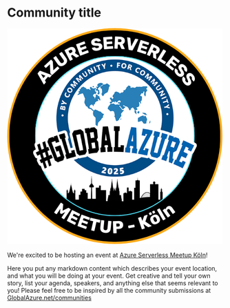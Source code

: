 # Community title

![Community title](AzureServerlessMeetupCologne.png)

We're excited to be hosting an event at [Azure Serverless Meetup Köln](https://www.meetup.com/azure-serverless-koln/)!

Here you put any markdown content which describes your event location, and what you will be doing at your event. Get creative and tell your own story, list your agenda, speakers, and anything else that seems relevant to you! Please feel free to be inspired by all the community submissions at [GlobalAzure.net/communities](http://globalazure.net/communities)
